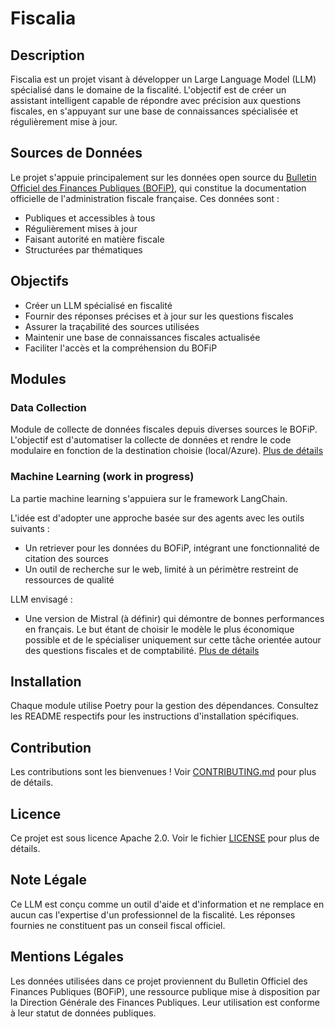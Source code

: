 # Fiscalia

## Description
Fiscalia est un projet visant à développer un Large Language Model (LLM) spécialisé dans le domaine de la fiscalité. L'objectif est de créer un assistant intelligent capable de répondre avec précision aux questions fiscales, en s'appuyant sur une base de connaissances spécialisée et régulièrement mise à jour.

## Sources de Données
Le projet s'appuie principalement sur les données open source du [Bulletin Officiel des Finances Publiques (BOFiP)](https://data.economie.gouv.fr/explore/dataset/bofip-impots/api/), qui constitue la documentation officielle de l'administration fiscale française. Ces données sont :
- Publiques et accessibles à tous
- Régulièrement mises à jour
- Faisant autorité en matière fiscale
- Structurées par thématiques

## Objectifs
- Créer un LLM spécialisé en fiscalité
- Fournir des réponses précises et à jour sur les questions fiscales
- Assurer la traçabilité des sources utilisées
- Maintenir une base de connaissances fiscales actualisée
- Faciliter l'accès et la compréhension du BOFiP

## Modules

### Data Collection
Module de collecte de données fiscales depuis diverses sources le BOFiP. L'objectif est d'automatiser la collecte de données et rendre le code modulaire en fonction de la destination choisie (local/Azure).
[Plus de détails](./data_collection/README.md)

### Machine Learning (work in progress)
La partie machine learning s'appuiera sur le framework LangChain.

L'idée est d'adopter une approche basée sur des agents avec les outils suivants : 
- Un retriever pour les données du BOFiP, intégrant une fonctionnalité de citation des sources
- Un outil de recherche sur le web, limité à un périmètre restreint de ressources de qualité

LLM envisagé :  
- Une version de Mistral (à définir) qui démontre de bonnes performances en français.
Le but étant de choisir le modèle le plus économique possible et de le spécialiser uniquement sur cette tâche orientée autour des questions fiscales et de comptabilité.
[Plus de détails](./machine_learning/README.md)

## Installation
Chaque module utilise Poetry pour la gestion des dépendances. Consultez les README respectifs pour les instructions d'installation spécifiques.

## Contribution
Les contributions sont les bienvenues ! Voir [CONTRIBUTING.md](CONTRIBUTING.md) pour plus de détails.

## Licence
Ce projet est sous licence Apache 2.0. Voir le fichier [LICENSE](LICENSE) pour plus de détails.

## Note Légale
Ce LLM est conçu comme un outil d'aide et d'information et ne remplace en aucun cas l'expertise d'un professionnel de la fiscalité. Les réponses fournies ne constituent pas un conseil fiscal officiel.

## Mentions Légales
Les données utilisées dans ce projet proviennent du Bulletin Officiel des Finances Publiques (BOFiP), une ressource publique mise à disposition par la Direction Générale des Finances Publiques. Leur utilisation est conforme à leur statut de données publiques.